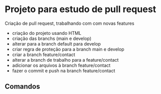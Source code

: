 # Projeto para estudo de pull request
Criação de pull request, trabalhando com com novas features

- criação do projeto usando HTML
- criação das branchs (main e develop)
- alterar para a branch default para develop
- criar regra de proteção para a branch main e develop
- criar a branch feature/contact
- alterar a branch de trabalho para a feature/contact
- adicionar os arquivos à branch feature/contact
- fazer o commit e push na branch feature/contact

## Comandos
